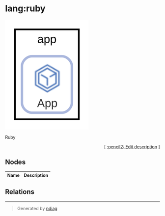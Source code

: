 # lang:ruby

![view](label-lang_ruby.svg)

Ruby


<p align="right">
  [ <a href="../../ndiag.descriptions/_label-lang_ruby.md">:pencil2: Edit description</a> ]
<p>

## Nodes

| Name | Description |
| --- | --- |

## Relations
---

> Generated by [ndiag](https://github.com/k1LoW/ndiag)
